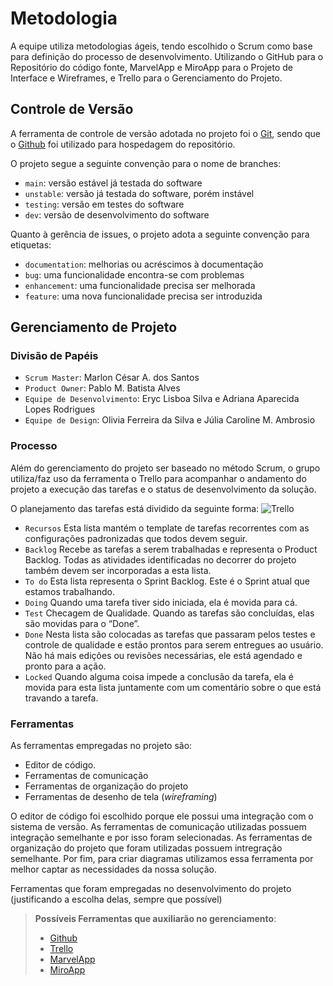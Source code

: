 
# Metodologia

A equipe utiliza metodologias ágeis, tendo escolhido o Scrum como base para definição do processo de desenvolvimento.
Utilizando o GitHub para o Repositório do código fonte, MarvelApp e MiroApp para o Projeto de Interface e Wireframes, e Trello para o Gerenciamento do Projeto.


## Controle de Versão

A ferramenta de controle de versão adotada no projeto foi o
[Git](https://git-scm.com/), sendo que o [Github](https://github.com)
foi utilizado para hospedagem do repositório.

O projeto segue a seguinte convenção para o nome de branches:

- `main`: versão estável já testada do software
- `unstable`: versão já testada do software, porém instável
- `testing`: versão em testes do software
- `dev`: versão de desenvolvimento do software

Quanto à gerência de issues, o projeto adota a seguinte convenção para
etiquetas:

- `documentation`: melhorias ou acréscimos à documentação
- `bug`: uma funcionalidade encontra-se com problemas
- `enhancement`: uma funcionalidade precisa ser melhorada
- `feature`: uma nova funcionalidade precisa ser introduzida

## Gerenciamento de Projeto

### Divisão de Papéis

- `Scrum Master`: Marlon César A. dos Santos
- `Product Owner`: Pablo M. Batista Alves
- `Equipe de Desenvolvimento`: Eryc Lisboa Silva e Adriana Aparecida Lopes Rodrigues
- `Equipe de Design`: Olivia Ferreira da Silva e Júlia Caroline M. Ambrosio

### Processo

Além do gerenciamento do projeto ser baseado no método Scrum, o grupo utiliza/faz uso da ferramenta o Trello para acompanhar o andamento do projeto a execução das tarefas e o status de desenvolvimento da solução.

O planejamento das tarefas está dividido da seguinte forma:
![Trello](https://user-images.githubusercontent.com/111783703/194444029-db7ed15e-0359-4cc5-b99f-7f6a908112d4.PNG)

- `Recursos` Esta lista mantém o template de tarefas recorrentes com as configurações padronizadas que todos devem seguir.
- `Backlog` Recebe as tarefas a serem trabalhadas e representa o Product Backlog. Todas as atividades identificadas no decorrer do projeto também devem ser incorporadas a esta lista.
- `To do` Esta lista representa o Sprint Backlog. Este é o Sprint atual que estamos trabalhando.
- `Doing` Quando uma tarefa tiver sido iniciada, ela é movida para cá.
- `Test` Checagem de Qualidade. Quando as tarefas são concluídas, elas são movidas para o “Done”.
- `Done` Nesta lista são colocadas as tarefas que passaram pelos testes e controle de qualidade e estão prontos para serem entregues ao usuário. Não há mais edições ou revisões necessárias, ele está agendado e pronto para a ação.
- `Locked` Quando alguma coisa impede a conclusão da tarefa, ela é movida para esta lista juntamente com um comentário sobre o que está travando a tarefa.

### Ferramentas

As ferramentas empregadas no projeto são:

- Editor de código.
- Ferramentas de comunicação
- Ferramentas de organização do projeto
- Ferramentas de desenho de tela (_wireframing_)

O editor de código foi escolhido porque ele possui uma integração com o
sistema de versão. As ferramentas de comunicação utilizadas possuem
integração semelhante e por isso foram selecionadas. As ferramentas de organização
do projeto que foram utilizadas possuem intregração semelhante. Por fim, para criar
diagramas utilizamos essa ferramenta por melhor captar as
necessidades da nossa solução.

Ferramentas que foram empregadas no desenvolvimento do projeto (justificando a escolha delas, sempre que possível)
 
> **Possíveis Ferramentas que auxiliarão no gerenciamento**: 
> - [Github](https://github.com/)
> - [Trello](https://trello.com/)
> - [MarvelApp](https://marvelapp.com/)
> - [MiroApp](https://miro.com/)
> 
